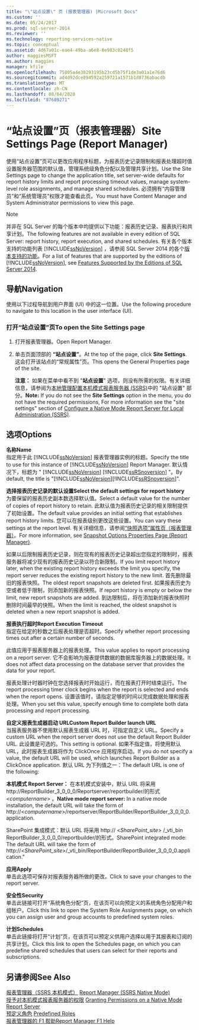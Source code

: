```yaml
---
title: "\"站点设置\" 页 (报表管理器) |Microsoft Docs"
ms.custom: ''
ms.date: 05/24/2017
ms.prod: sql-server-2014
ms.reviewer: ''
ms.technology: reporting-services-native
ms.topic: conceptual
ms.assetid: 4d67a01c-eae4-49ba-a6e8-8e983c0248f5
author: maggiesMSFT
ms.author: maggies
manager: kfile
ms.openlocfilehash: 75805a4e30293195b23cd5b75f1de3a01a1e76d6
ms.sourcegitcommit: ad4d92dce894592a259721a1571b1d8736abacdb
ms.translationtype: MT
ms.contentlocale: zh-CN
ms.lasthandoff: 08/04/2020
ms.locfileid: "87689271"
---
```

# <a name="site-settings-page-report-manager"></a><span data-ttu-id="26d3a-102">“站点设置”页（报表管理器）</span><span class="sxs-lookup"><span data-stu-id="26d3a-102">Site Settings Page (Report Manager)</span></span>
  <span data-ttu-id="26d3a-103">使用“站点设置”页可以更改应用程序标题，为报表历史记录限制和报表处理超时值设置服务器范围的默认值，管理系统级角色分配以及管理共享计划。</span><span class="sxs-lookup"><span data-stu-id="26d3a-103">Use the Site Settings page to change the application title, set server-wide defaults for report history limits and report processing timeout values, manage system-level role assignments, and manage shared schedules.</span></span> <span data-ttu-id="26d3a-104">必须拥有“内容管理员”和“系统管理员”权限才能查看此页。</span><span class="sxs-lookup"><span data-stu-id="26d3a-104">You must have Content Manager and System Administrator permissions to view this page.</span></span>  
  
> [!NOTE]  
>  <span data-ttu-id="26d3a-105">并非在 SQL Server 的每个版本中均提供以下功能：报表历史记录、报表执行和共享计划。</span><span class="sxs-lookup"><span data-stu-id="26d3a-105">The following features are not available in every edition of SQL Server: report history, report execution, and shared schedules.</span></span> <span data-ttu-id="26d3a-106">有关各个版本支持的功能列表 [!INCLUDE[ssNoVersion](../includes/ssnoversion-md.md)] ，请参阅 SQL Server 2014 的各个[版本支持的功能](../../2014/getting-started/features-supported-by-the-editions-of-sql-server-2014.md)。</span><span class="sxs-lookup"><span data-stu-id="26d3a-106">For a list of features that are supported by the editions of [!INCLUDE[ssNoVersion](../includes/ssnoversion-md.md)], see [Features Supported by the Editions of SQL Server 2014](../../2014/getting-started/features-supported-by-the-editions-of-sql-server-2014.md).</span></span>  
  
## <a name="navigation"></a><span data-ttu-id="26d3a-107">导航</span><span class="sxs-lookup"><span data-stu-id="26d3a-107">Navigation</span></span>  
 <span data-ttu-id="26d3a-108">使用以下过程导航到用户界面 (UI) 中的这一位置。</span><span class="sxs-lookup"><span data-stu-id="26d3a-108">Use the following procedure to navigate to this location in the user interface (UI).</span></span>  
  
### <a name="to-open-the-site-settings-page"></a><span data-ttu-id="26d3a-109">打开“站点设置”页</span><span class="sxs-lookup"><span data-stu-id="26d3a-109">To open the Site Settings page</span></span>  
  
1.  <span data-ttu-id="26d3a-110">打开报表管理器。</span><span class="sxs-lookup"><span data-stu-id="26d3a-110">Open Report Manager.</span></span>  
  
2.  <span data-ttu-id="26d3a-111">单击页面顶部的 **“站点设置”**。</span><span class="sxs-lookup"><span data-stu-id="26d3a-111">At the top of the page, click **Site Settings**.</span></span> <span data-ttu-id="26d3a-112">这会打开该站点的“常规属性”页。</span><span class="sxs-lookup"><span data-stu-id="26d3a-112">This opens the General Properties page of the site.</span></span>  
  
     <span data-ttu-id="26d3a-113">**注意：** 如果在菜单中看不到 "**站点设置**" 选项，则没有所需的权限。有关详细信息，请参阅为[本地管理配置本机模式报表服务器 &#40;SSRS&#41;](report-server/configure-a-native-mode-report-server-for-local-administration-ssrs.md)中的 "站点设置" 部分。</span><span class="sxs-lookup"><span data-stu-id="26d3a-113">**Note:** If you do not see the **Site Settings** option in the menu, you do not have the required permissions, For more information see the "site settings" section of [Configure a Native Mode Report Server for Local Administration &#40;SSRS&#41;](report-server/configure-a-native-mode-report-server-for-local-administration-ssrs.md).</span></span>  
  
## <a name="options"></a><span data-ttu-id="26d3a-114">选项</span><span class="sxs-lookup"><span data-stu-id="26d3a-114">Options</span></span>  
 <span data-ttu-id="26d3a-115">**名称**</span><span class="sxs-lookup"><span data-stu-id="26d3a-115">**Name**</span></span>  
 <span data-ttu-id="26d3a-116">指定用于此 [!INCLUDE[ssNoVersion](../includes/ssnoversion-md.md)] 报表管理器实例的标题。</span><span class="sxs-lookup"><span data-stu-id="26d3a-116">Specify the title to use for this instance of [!INCLUDE[ssNoVersion](../includes/ssnoversion-md.md)] Report Manager.</span></span> <span data-ttu-id="26d3a-117">默认情况下，标题为 " [!INCLUDE[ssNoVersion](../includes/ssnoversion-md.md)] [!INCLUDE[ssRSnoversion](../includes/ssrsnoversion-md.md)] "。</span><span class="sxs-lookup"><span data-stu-id="26d3a-117">By default, the title is "[!INCLUDE[ssNoVersion](../includes/ssnoversion-md.md)][!INCLUDE[ssRSnoversion](../includes/ssrsnoversion-md.md)]".</span></span>  
  
 <span data-ttu-id="26d3a-118">**选择报表历史记录的默认设置**</span><span class="sxs-lookup"><span data-stu-id="26d3a-118">**Select the default settings for report history**</span></span>  
 <span data-ttu-id="26d3a-119">为要保留的报表历史副本数选择默认值。</span><span class="sxs-lookup"><span data-stu-id="26d3a-119">Select a default value for the number of copies of report history to retain.</span></span> <span data-ttu-id="26d3a-120">此默认值为报表历史记录的相关限制提供了初始设置。</span><span class="sxs-lookup"><span data-stu-id="26d3a-120">The default value provides an initial setting that establishes report history limits.</span></span> <span data-ttu-id="26d3a-121">您可以在报表级别更改这些设置。</span><span class="sxs-lookup"><span data-stu-id="26d3a-121">You can vary these settings at the report level.</span></span> <span data-ttu-id="26d3a-122">有关详细信息，请参阅[“快照选项”属性页（报表管理器）](../../2014/reporting-services/snapshot-options-properties-page-report-manager.md)。</span><span class="sxs-lookup"><span data-stu-id="26d3a-122">For more information, see [Snapshot Options Properties Page &#40;Report Manager&#41;](../../2014/reporting-services/snapshot-options-properties-page-report-manager.md).</span></span>  
  
 <span data-ttu-id="26d3a-123">如果以后限制报表历史记录，则在现有的报表历史记录超出您指定的限制时，报表服务器将减少现有的报表历史记录以符合新限制。</span><span class="sxs-lookup"><span data-stu-id="26d3a-123">If you limit report history later, when the existing report history exceeds the limit you specify, the report server reduces the existing report history to the new limit.</span></span> <span data-ttu-id="26d3a-124">首先删除最旧的报表快照。</span><span class="sxs-lookup"><span data-stu-id="26d3a-124">The oldest report snapshots are deleted first.</span></span> <span data-ttu-id="26d3a-125">如果报表历史为空或者低于限制，则添加新的报表快照。</span><span class="sxs-lookup"><span data-stu-id="26d3a-125">If report history is empty or below the limit, new report snapshots are added.</span></span> <span data-ttu-id="26d3a-126">到达限制后，将在添加新的报表快照时删除时间最早的快照。</span><span class="sxs-lookup"><span data-stu-id="26d3a-126">When the limit is reached, the oldest snapshot is deleted when a new report snapshot is added.</span></span>  
  
 <span data-ttu-id="26d3a-127">**报表执行超时**</span><span class="sxs-lookup"><span data-stu-id="26d3a-127">**Report Execution Timeout**</span></span>  
 <span data-ttu-id="26d3a-128">指定在给定的秒数之后报表处理是否超时。</span><span class="sxs-lookup"><span data-stu-id="26d3a-128">Specify whether report processing times out after a certain number of seconds.</span></span>  
  
 <span data-ttu-id="26d3a-129">此值应用于报表服务器上的报表处理。</span><span class="sxs-lookup"><span data-stu-id="26d3a-129">This value applies to report processing on a report server.</span></span> <span data-ttu-id="26d3a-130">它不会影响为报表提供数据的数据库服务器上的数据处理。</span><span class="sxs-lookup"><span data-stu-id="26d3a-130">It does not affect data processing on the database server that provides the data for your report.</span></span>  
  
 <span data-ttu-id="26d3a-131">报表处理计时器时钟在您选择报表时开始运行，而在报表打开时结束运行。</span><span class="sxs-lookup"><span data-stu-id="26d3a-131">The report processing timer clock begins when the report is selected and ends when the report opens.</span></span> <span data-ttu-id="26d3a-132">设置该值时，请指定足够的时间以完成数据处理和报表处理。</span><span class="sxs-lookup"><span data-stu-id="26d3a-132">When you set this value, specify enough time to complete both data processing and report processing.</span></span>  
  
 <span data-ttu-id="26d3a-133">**自定义报表生成器启动 URL**</span><span class="sxs-lookup"><span data-stu-id="26d3a-133">**Custom Report Builder launch URL**</span></span>  
 <span data-ttu-id="26d3a-134">当报表服务器不使用默认报表生成器 URL 时，可指定自定义 URL。</span><span class="sxs-lookup"><span data-stu-id="26d3a-134">Specify a custom URL when the report server does not use the default Report Builder URL.</span></span> <span data-ttu-id="26d3a-135">此设置是可选的。</span><span class="sxs-lookup"><span data-stu-id="26d3a-135">This setting is optional.</span></span> <span data-ttu-id="26d3a-136">如果不指定值，将使用默认 URL，此时报表生成器将作为 ClickOnce 应用程序启动。</span><span class="sxs-lookup"><span data-stu-id="26d3a-136">If you do not specify a value, the default URL will be used, which launches Report Builder as a ClickOnce application.</span></span> <span data-ttu-id="26d3a-137">默认 URL 为下列值之一：</span><span class="sxs-lookup"><span data-stu-id="26d3a-137">The default URL is one of the following:</span></span>  
  
 <span data-ttu-id="26d3a-138">**本机模式 Report Server：** 在本机模式安装中，默认 URL 将采用 http://ReportBuilder_3_0_0_0/Reportserver/reportbuilder/的形式 \<*computername*> 。</span><span class="sxs-lookup"><span data-stu-id="26d3a-138">**Native mode report server:** In a native mode installation, the default URL will take the form of http://\<*computername*>/reportserver/ReportBuilder/ReportBuilder_3_0_0_0.application.</span></span>  
  
 <span data-ttu-id="26d3a-139">SharePoint 集成模式：默认 URL 将采用 http:// \<*SharePoint_site*> /_vti_bin ReportBuilder_3_0_0_0/reportbuilder/的形式。</span><span class="sxs-lookup"><span data-stu-id="26d3a-139">SharePoint integrated mode: The default URL will take the form of http://\<*SharePoint_site*>/_vti_bin/ReportBuilder/ReportBuilder_3_0_0_0.application."</span></span>  
  
 <span data-ttu-id="26d3a-140">**应用**</span><span class="sxs-lookup"><span data-stu-id="26d3a-140">**Apply**</span></span>  
 <span data-ttu-id="26d3a-141">单击此选项可保存对报表服务器所做的更改。</span><span class="sxs-lookup"><span data-stu-id="26d3a-141">Click to save your changes to the report server.</span></span>  
  
 <span data-ttu-id="26d3a-142">**安全性**</span><span class="sxs-lookup"><span data-stu-id="26d3a-142">**Security**</span></span>  
 <span data-ttu-id="26d3a-143">单击此链接可打开“系统角色分配”页，在该页可以向预定义的系统角色分配用户和组帐户。</span><span class="sxs-lookup"><span data-stu-id="26d3a-143">Click this link to open the System Role Assignments page, on which you can assign user and group accounts to predefined system roles.</span></span>  
  
 <span data-ttu-id="26d3a-144">**计划**</span><span class="sxs-lookup"><span data-stu-id="26d3a-144">**Schedules**</span></span>  
 <span data-ttu-id="26d3a-145">单击此链接将打开“计划”页，在该页可以预定义供用户选择以用于其报表和订阅的共享计划。</span><span class="sxs-lookup"><span data-stu-id="26d3a-145">Click this link to open the Schedules page, on which you can predefine shared schedules that users can select for their reports and subscriptions.</span></span>  
  
## <a name="see-also"></a><span data-ttu-id="26d3a-146">另请参阅</span><span class="sxs-lookup"><span data-stu-id="26d3a-146">See Also</span></span>  
 <span data-ttu-id="26d3a-147">[报表管理器（SSRS 本机模式）](../../2014/reporting-services/report-manager-ssrs-native-mode.md) </span><span class="sxs-lookup"><span data-stu-id="26d3a-147">[Report Manager  &#40;SSRS Native Mode&#41;](../../2014/reporting-services/report-manager-ssrs-native-mode.md) </span></span>  
 <span data-ttu-id="26d3a-148">[授予对本机模式报表服务器的权限](security/granting-permissions-on-a-native-mode-report-server.md) </span><span class="sxs-lookup"><span data-stu-id="26d3a-148">[Granting Permissions on a Native Mode Report Server](security/granting-permissions-on-a-native-mode-report-server.md) </span></span>  
 <span data-ttu-id="26d3a-149">[预定义角色](security/role-definitions-predefined-roles.md) </span><span class="sxs-lookup"><span data-stu-id="26d3a-149">[Predefined Roles](security/role-definitions-predefined-roles.md) </span></span>  
 [<span data-ttu-id="26d3a-150">报表管理器的 F1 帮助</span><span class="sxs-lookup"><span data-stu-id="26d3a-150">Report Manager F1 Help</span></span>](../../2014/reporting-services/report-manager-f1-help.md)  
  
  
